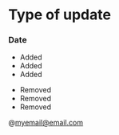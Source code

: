 # Type of update
### Date

+ Added
+ Added
+ Added

- Removed
- Removed
- Removed

@myemail@email.com
